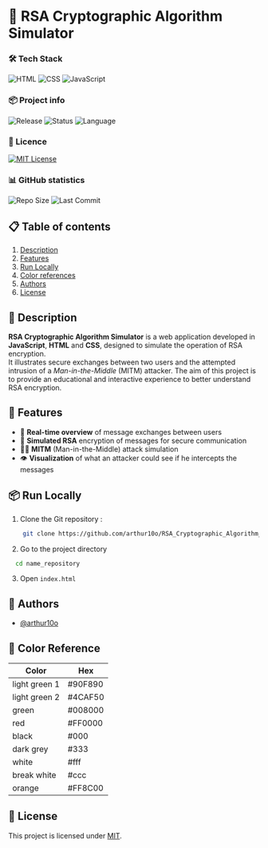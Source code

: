 # 🔐 RSA Cryptographic Algorithm Simulator

### 🛠️ Tech Stack
![HTML](https://img.shields.io/badge/HTML5-E34F26?logo=html5&logoColor=white)
![CSS](https://img.shields.io/badge/CSS3-1572B6?logo=css3&logoColor=white)
![JavaScript](https://img.shields.io/badge/JavaScript-F7DF1E?logo=javascript&logoColor=black)

### 📦 Project info
![Release](https://img.shields.io/github/v/release/arthur10o/RSA_Cryptographic_Algorithm_Simulator)
![Status](https://img.shields.io/badge/status-active-brightgreen)
![Language](https://img.shields.io/badge/langage-english-blue)

### 📄 Licence
[![MIT License](https://img.shields.io/badge/License-MIT-green.svg)](https://github.com/arthur10o/RSA_Cryptographic_Algorithm_Simulator?tab=MIT-1-ov-file#readme)

### 📊 GitHub statistics
![Repo Size](https://img.shields.io/github/repo-size/arthur10o/RSA_Cryptographic_Algorithm_Simulator)
![Last Commit](https://img.shields.io/github/last-commit/arthur10o/RSA_Cryptographic_Algorithm_Simulator)

## 📋 Table of contents

1. [Description](#-Description)
2. [Features](#-Features)
3. [Run Locally](#-Run-Locally)
4. [Color references](#-color-reference)
5. [Authors](#-authors)
6. [License](#-license)

## 📖 Description

**RSA Cryptographic Algorithm Simulator** is a web application developed in **JavaScript**, **HTML** and **CSS**, designed to simulate the operation of RSA encryption.  
It illustrates secure exchanges between two users and the attempted intrusion of a *Man-in-the-Middle* (MITM) attacker. The aim of this project is to provide an educational and interactive experience to better understand RSA encryption.

## 🚀 Features

- 💬 **Real-time overview** of message exchanges between users
- 🔐 **Simulated RSA** encryption of messages for secure communication
- 🕵️‍♂️ **MITM** (Man-in-the-Middle) attack simulation
- 👁️ **Visualization** of what an attacker could see if he intercepts the messages

## 📦 Run Locally

1. Clone the Git repository :

```bash
    git clone https://github.com/arthur10o/RSA_Cryptographic_Algorithm_Simulator.git
```
2. Go to the project directory

```bash
  cd name_repository
```

3. Open ```index.html```

## 👤 Authors

- [@arthur10o](https://www.github.com/arthur10o)

## 🎨 Color Reference

| Color             | Hex                                                                |
| ----------------- | ------------------------------------------------------------------ |
| light green 1 | #90F890 |
| light green 2 | #4CAF50 |
| green         | #008000 |
| red           | #FF0000 |
| black         | #000    |
| dark grey     | #333    |
| white         | #fff    |
|break white    | #ccc    |
|orange         | #FF8C00 |


## 📄 License

This project is licensed under [MIT](https://choosealicense.com/licenses/mit/).

